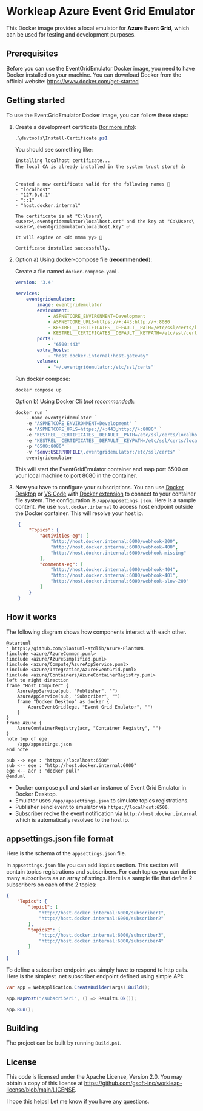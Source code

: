 # Workleap Azure Event Grid Emulator

This Docker image provides a local emulator for **Azure Event Grid**, which can be used for testing and development purposes.

## Prerequisites

Before you can use the EventGridEmulator Docker image, you need to have Docker installed on your machine. You can download Docker from the official website: https://www.docker.com/get-started

## Getting started

To use the EventGridEmulator Docker image, you can follow these steps:

1. Create a development certificate ([for more info](https://github.com/FiloSottile/mkcert)):

    ```powershell
    .\devtools\Install-Certificate.ps1
    ```

    You should see something like:
    ```
    Installing localhost certificate...
    The local CA is already installed in the system trust store! 👍


    Created a new certificate valid for the following names 📜
    - "localhost"
    - "127.0.0.1"
    - "::1"
    - "host.docker.internal"

    The certificate is at "C:\Users\<user>\.eventgridemulator\localhost.crt" and the key at "C:\Users\<user>\.eventgridemulator\localhost.key" ✅

    It will expire on <dd mmmm yy> 📅

    Certificate installed successfully.
    ```

2. Option a) Using docker-compose file (**recommended**):
   
   Create a file named `docker-compose.yaml`.

    ```yaml
    version: '3.4'

    services:
        eventgridemulator:
            image: eventgridemulator
            environment:
                - ASPNETCORE_ENVIRONMENT=Development
                - ASPNETCORE_URLS=https://+:443;http://+:8080
                - KESTREL__CERTIFICATES__DEFAULT__PATH=/etc/ssl/certs/localhost.crt
                - KESTREL__CERTIFICATES__DEFAULT__KEYPATH=/etc/ssl/certs/localhost.key
            ports:
                - "6500:443"
            extra_hosts:
                - "host.docker.internal:host-gateway"
            volumes:
                - "~/.eventgridemulator:/etc/ssl/certs"
    ``` 
    Run docker compose:
    ```
    docker compose up
    ```

    Option b) Using Docker Cli (*not recommended*):

    ```powershell
    docker run `
        --name eventgridemulator `
        -e "ASPNETCORE_ENVIRONMENT=Development" `
        -e "ASPNETCORE_URLS=https://+:443;http://+:8080" `
        -e "KESTREL__CERTIFICATES__DEFAULT__PATH=/etc/ssl/certs/localhost.crt" `
        -e "KESTREL__CERTIFICATES__DEFAULT__KEYPATH=/etc/ssl/certs/localhost.key" `
        -p "6500:8080" `
        -v "$env:USERPROFILE\.eventgridemulator:/etc/ssl/certs" `
        eventgridemulator
    ```

   This will start the EventGridEmulator container and map port 6500 on your local machine to port 8080 in the container.

3. Now you have to configure your subscriptions. You can use [Docker Desktop](https://www.docker.com/products/docker-desktop/) or [VS Code](https://code.visualstudio.com/) with [Docker extension](https://marketplace.visualstudio.com/items?itemName=ms-azuretools.vscode-docker) to connect to your container file system. The configuration is `/app/appsetings.json`. Here is a sample content. We use `host.docker.internal` to access host endpoint outside the Docker container. This will resolve your host ip.
   
   ```json
    {
        "Topics": {
            "activities-eg": [
                "http://host.docker.internal:6000/webhook-200",
                "http://host.docker.internal:6000/webhook-400",
                "http://host.docker.internal:6000/webhook-missing"
            ],
            "comments-eg": [
                "http://host.docker.internal:6000/webhook-404",
                "http://host.docker.internal:6000/webhook-401",
                "http://host.docker.internal:6000/webhook-slow-200"
            ]
        }
    }
   ```

## How it works

The following diagram shows how components interact with each other.

``` plantuml
@startuml
' https://github.com/plantuml-stdlib/Azure-PlantUML
!include <azure/AzureCommon.puml>
!include <azure/AzureSimplified.puml>
!include <azure/Compute/AzureAppService.puml>
!include <azure/Integration/AzureEventGrid.puml>
!include <azure/Containers/AzureContainerRegistry.puml>
left to right direction
frame "Host Computer" {
	AzureAppService(pub, "Publisher", "")
	AzureAppService(sub, "Subscriber", "")
	frame "Docker Desktop" as docker {
		AzureEventGrid(ege, "Event Grid Emulator", "")
	}
}
frame Azure {
    AzureContainerRegistry(acr, "Container Registry", "")
}
note top of ege
    /app/appsetings.json
end note

pub --> ege : "https://localhost:6500"
sub <-- ege : "http://host.docker.internal:6000"
ege <-- acr : "docker pull"
@enduml
```

- Docker compose pull and start an instance of Event Grid Emulator in Docker Desktop.
- Emulator uses ```/app/appsettings.json``` to simulate topics registrations.
- Publisher send event to emulator via ```https://localhost:6500```.
- Subscriber recive the event notification via ```http://host.docker.internal``` which is automatically resolved to the host ip.

## appsettings.json file format

Here is the schema of the `appsettings.json` file.

In `appsettings.json` file you can add `Topics` section. This section will contain topics registrations and subscribers. For each topics you can define many subscribers as an array of strings. Here is a sample file that define 2 subscribers on each of the 2 topics:

``` json
{
    "Topics": {
        "topic1": [
            "http://host.docker.internal:6000/subscriber1",
            "http://host.docker.internal:6000/subscriber2"
        ],
        "topics2": [
            "http://host.docker.internal:6000/subscriber3",
            "http://host.docker.internal:6000/subscriber4"
        ]
    }
}
```

To define a subscriber endpoint you simply have to respond to http calls. Here is the simplest .net subscriber endpoint defined using simple API:

``` csharp
var app = WebApplication.CreateBuilder(args).Build();

app.MapPost("/subscriber1", () => Results.Ok());

app.Run();
```



## Building

The project can be built by running `Build.ps1`.

## License

This code is licensed under the Apache License, Version 2.0. You may obtain a copy of this license at https://github.com/gsoft-inc/workleap-license/blob/main/LICENSE.


I hope this helps! Let me know if you have any questions.